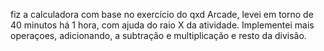 fiz a calculadora com base no exercício do qxd Arcade, levei em torno de 40 minutos há 1 hora, com ajuda do raio X da atividade.
Implementei mais operaçoes, adicionando, a subtração e multiplicação e resto da divisão.